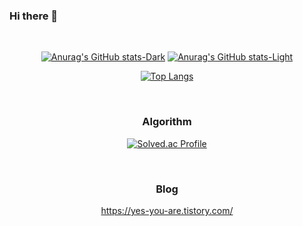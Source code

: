 ### Hi there 👋

<br/>

<div align="center">
  
[![Anurag's GitHub stats-Dark](https://github-readme-stats.vercel.app/api?username=daehoidar&show_icons=true&theme=dark#gh-dark-mode-only)](https://github.com/anuraghazra/github-readme-stats#gh-dark-mode-only)
[![Anurag's GitHub stats-Light](https://github-readme-stats.vercel.app/api?username=daehoidar&show_icons=true&theme=default#gh-light-mode-only)](https://github.com/anuraghazra/github-readme-stats#gh-light-mode-only)

[![Top Langs](https://github-readme-stats.vercel.app/api/top-langs/?username=daehoidar&layout=compact)](https://github.com/anuraghazra/github-readme-stats)

 <br/>
 
### Algorithm
[![Solved.ac Profile](http://mazassumnida.wtf/api/v2/generate_badge?boj=apxkfalsdn12)](https://solved.ac/apxkfalsdn12/)

 <br/>
 
### Blog
https://yes-you-are.tistory.com/
</div>
<!--
**daehoidar/daehoidar** is a ✨ _special_ ✨ repository because its `README.md` (this file) appears on your GitHub profile.

Here are some ideas to get you started:

- 🔭 I’m currently working on ...
- 🌱 I’m currently learning ...
- 👯 I’m looking to collaborate on ...
- 🤔 I’m looking for help with ...
- 💬 Ask me about ...
- 📫 How to reach me: ...
- 😄 Pronouns: ...
- ⚡ Fun fact: ...
-->
